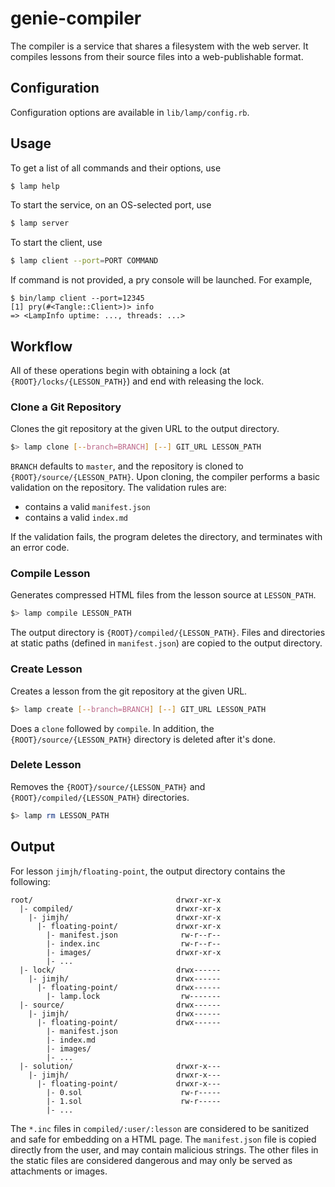 # genie-compiler

The compiler is a service that shares a filesystem with the web server. It
compiles lessons from their source files into a web-publishable format.

## Configuration
Configuration options are available in `lib/lamp/config.rb`.

## Usage

To get a list of all commands and their options, use

```sh
$ lamp help
```

To start the service, on an OS-selected port, use

```sh
$ lamp server
```

To start the client, use

```sh
$ lamp client --port=PORT COMMAND
```

If command is not provided, a pry console will be launched. For example,

```
$ bin/lamp client --port=12345
[1] pry(#<Tangle::Client>)> info
=> <LampInfo uptime: ..., threads: ...>
```

## Workflow
All of these operations begin with obtaining a lock
(at `{ROOT}/locks/{LESSON_PATH}`) and end with releasing the lock.

### Clone a Git Repository
Clones the git repository at the given URL to the output directory.

```sh
$> lamp clone [--branch=BRANCH] [--] GIT_URL LESSON_PATH
```

`BRANCH` defaults to `master`, and the repository is cloned to
`{ROOT}/source/{LESSON_PATH}`. Upon cloning, the compiler performs a basic
validation on the repository. The validation rules are:

- contains a valid `manifest.json`
- contains a valid `index.md`

If the validation fails, the program deletes the directory, and terminates with
an error code.

### Compile Lesson
Generates compressed HTML files from the lesson source at `LESSON_PATH`.

```sh
$> lamp compile LESSON_PATH
```

The output directory is `{ROOT}/compiled/{LESSON_PATH}`.  Files and directories
at static paths (defined in `manifest.json`) are copied to the output
directory.

### Create Lesson
Creates a lesson from the git repository at the given URL.

```sh
$> lamp create [--branch=BRANCH] [--] GIT_URL LESSON_PATH
```

Does a `clone` followed by `compile`. In addition, the
`{ROOT}/source/{LESSON_PATH}` directory is deleted after it's done.

### Delete Lesson
Removes the `{ROOT}/source/{LESSON_PATH}` and `{ROOT}/compiled/{LESSON_PATH}`
directories.

```sh
$> lamp rm LESSON_PATH
```

## Output
For lesson `jimjh/floating-point`, the output directory contains the following:

```
root/                                drwxr-xr-x
  |- compiled/                       drwxr-xr-x
    |- jimjh/                        drwxr-xr-x
      |- floating-point/             drwxr-xr-x
        |- manifest.json              rw-r--r--
        |- index.inc                  rw-r--r--
        |- images/                   drwxr-xr-x
        |- ...
  |- lock/                           drwx------
    |- jimjh/                        drwx------
      |- floating-point/             drwx------
        |- lamp.lock                  rw-------
  |- source/                         drwx------
    |- jimjh/                        drwx------
      |- floating-point/             drwx------
        |- manifest.json
        |- index.md
        |- images/
        |- ...
  |- solution/                       drwxr-x---
    |- jimjh/                        drwxr-x---
      |- floating-point/             drwxr-x---
        |- 0.sol                      rw-r-----
        |- 1.sol                      rw-r-----
        |- ...
```

The `*.inc` files in `compiled/:user/:lesson` are considered to be sanitized
and safe for embedding on a HTML page. The `manifest.json` file is copied
directly from the user, and may contain malicious strings. The other files in
the static files are considered dangerous and may only be served as
attachments or images.

